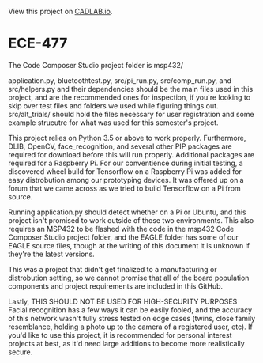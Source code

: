 View this project on [CADLAB.io](https://cadlab.io/project/1601). 

# ECE-477

The Code Composer Studio project folder is msp432/

application.py, bluetoothtest.py, src/pi_run.py, src/comp_run.py, and src/helpers.py and their dependencies should be the main files used in this project, and are the recommended ones for inspection, if you're looking to skip over test files and folders we used while figuring things out.
src/alt_trials/ should hold the files necessary for user registration and some example strucutre for what was used for this semester's project.

This project relies on Python 3.5 or above to work properly. Furthermore, DLIB, OpenCV, face_recognition, and several other PIP packages are required for download before this will run properly. Additional packages are required for a Raspberry Pi. For our conventience during initial testing, a discovered wheel build for Tensorflow on a Raspberry Pi was added for easy distrobution among our prototyping devices. It was offered up on a forum that we came across as we tried to build Tensorflow on a Pi from source.

Running application.py should detect whether on a Pi or Ubuntu, and this project isn't promised to work outside of those two environments. This also requires an MSP432 to be flashed with the code in  the msp432 Code Composer Studio project folder, and the EAGLE folder has some of our EAGLE source files, though at the writing of this document it is unknown if they're the latest versions.

This was a project that didn't get finalized to a manufacturing or distrobution setting, so we cannot promise that all of the board population components and project requirements are included in this GitHub.

Lastly, THIS SHOULD NOT BE USED FOR HIGH-SECURITY PURPOSES
Facial recognition has a few ways it can be easily fooled, and the accuracy of this network wasn't fully stress tested on edge cases (twins, close family resemblance, holding a photo up to the camera of a registered user, etc). If you'd like to use this project, it is recommended for personal interest projects at best, as it'd need large additions to become more realistically secure.
